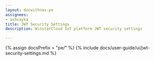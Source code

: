 ```yaml
---
layout: docwithnav-pe
assignees:
- ashvayka
title: JWT Security Settings
description: WinstarCloud IoT platform JWT security settings

---
```


{% assign docsPrefix = "pe/" %}
{% include docs/user-guide/ui/jwt-security-settings.md %}

